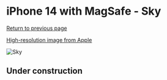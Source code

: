 # iPhone 14 with MagSafe - Sky

[Return to previous page](/iphone_14)

[High-resolution image from Apple](https://store.storeimages.cdn-apple.com/8756/as-images.apple.com/is/MQU93?wid=4500&hei=4500&fmt=png)

<div style="width: 500px"><img src="/almost_uncompressed/MQU93.webp" alt="Sky"></div>

## Under construction

